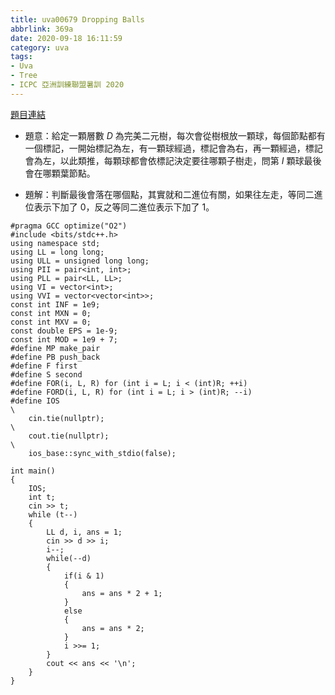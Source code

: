 ```yaml
---
title: uva00679 Dropping Balls
abbrlink: 369a
date: 2020-09-18 16:11:59
category: uva
tags:
- Uva
- Tree
- ICPC 亞洲訓練聯盟暑訓 2020
---
```

[題目連結](https://onlinejudge.org/index.php?option=com_onlinejudge&Itemid=8&page=show_problem&problem=620)
* 題意：給定一顆層數 $D$ 為完美二元樹，每次會從樹根放一顆球，每個節點都有一個標記，一開始標記為左，有一顆球經過，標記會為右，再一顆經過，標記會為左，以此類推，每顆球都會依標記決定要往哪顆子樹走，問第 $I$ 顆球最後會在哪顆葉節點。
<!-- more -->
* 題解：判斷最後會落在哪個點，其實就和二進位有關，如果往左走，等同二進位表示下加了 $0$，反之等同二進位表示下加了 $1$。
```cpp=
#pragma GCC optimize("O2")
#include <bits/stdc++.h>
using namespace std;
using LL = long long;
using ULL = unsigned long long;
using PII = pair<int, int>;
using PLL = pair<LL, LL>;
using VI = vector<int>;
using VVI = vector<vector<int>>;
const int INF = 1e9;
const int MXN = 0;
const int MXV = 0;
const double EPS = 1e-9;
const int MOD = 1e9 + 7;
#define MP make_pair
#define PB push_back
#define F first
#define S second
#define FOR(i, L, R) for (int i = L; i < (int)R; ++i)
#define FORD(i, L, R) for (int i = L; i > (int)R; --i)
#define IOS                                                                    \
    cin.tie(nullptr);                                                          \
    cout.tie(nullptr);                                                         \
    ios_base::sync_with_stdio(false);

int main()
{
    IOS;
    int t;
    cin >> t;
    while (t--)
    {
        LL d, i, ans = 1;
        cin >> d >> i;
        i--;
        while(--d)
        {
            if(i & 1)
            {
                ans = ans * 2 + 1;
            }
            else
            {
                ans = ans * 2;
            }
            i >>= 1;
        }
        cout << ans << '\n';
    }
}
```	